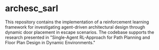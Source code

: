 # archesc_sarl
This repository contains the implementation of a reinforcement learning framework for investigating agent-driven architectural design through dynamic door placement in escape scenarios. The codebase supports the research presented in "Single-Agent RL-Approach for Path Planning and Floor Plan Design in Dynamic Environments."
